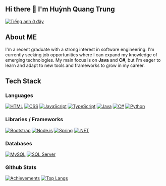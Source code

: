 ## Hi there 👋 I'm Huỳnh Quang Trung

[![Tiếng anh ở đây](https://img.shields.io/badge/Vietnamese_here!-bcdfff?style=for-the-badge&stype=for-the-badge&logoSize=40&label=Tiếng+việt+ở+đây!&labelColor=3178C6)](./README.md)

## About ME

I'm a recent graduate with a strong interest in software engineering. I'm currently seeking job opportunities where I can expand my knowledge of emerging technologies. My main focus is on **Java** and **C#**, but I'm eager to learn and adapt to new tools and frameworks to grow in my career.

## Tech Stack

### Languages

[![HTML](https://img.shields.io/badge/HTML5-E34F26?style=for-the-badge&logo=html5&logoColor=white)](https://developer.mozilla.org/en-US/docs/Web/HTML)
[![CSS](https://img.shields.io/badge/CSS3-1572B6?style=for-the-badge&logo=css3&logoColor=white)](https://developer.mozilla.org/en-US/docs/Web/CSS)
[![JavaScript](https://img.shields.io/badge/JavaScript-F7DF1E?style=for-the-badge&logo=javascript&logoColor=black)](https://developer.mozilla.org/en-US/docs/Web/JavaScript)
[![TypeScript](https://img.shields.io/badge/TypeScript-3178C6?style=for-the-badge&logo=typescript&logoColor=white)](https://www.typescriptlang.org/)
[![Java](https://img.shields.io/badge/Java-ED8B00?style=for-the-badge&logo=openjdk&logoColor=white)](https://www.java.com/)
[![C#](https://img.shields.io/badge/C%23-512BD4?style=for-the-badge&logo=c-sharp&logoColor=white)](https://learn.microsoft.com/en-us/dotnet/csharp/)
[![Python](https://img.shields.io/badge/Python-3776AB?style=for-the-badge&logo=python&logoColor=white)](https://www.python.org/)

### Libraries / Frameworks

[![Bootstrap](https://img.shields.io/badge/Bootstrap-7952B3?style=for-the-badge&logo=bootstrap&logoColor=white&logoSize=40)](https://getbootstrap.com/)
[![Node.js](https://img.shields.io/badge/Node.js-339933?style=for-the-badge&logo=nodedotjs&logoColor=white&logoSize=40)](https://nodejs.org)
[![Spring](https://img.shields.io/badge/Spring-6DB33F?style=for-the-badge&logo=spring&logoColor=white&logoSize=40)](https://spring.io/)
[![.NET](https://img.shields.io/badge/.NET-512BD4?style=for-the-badge&logo=dotnet&logoColor=white&logoSize=40)](https://dotnet.microsoft.com/)

### Databases

[![MySQL](https://img.shields.io/badge/MySQL-4479A1?style=for-the-badge&logo=mysql&logoColor=white&logoSize=40)](https://www.mysql.com/)
[![SQL Server](https://img.shields.io/badge/Microsoft_SQL_Server-CC2927?style=for-the-badge&logo=microsoft-sql-server&logoColor=white)](https://www.microsoft.com/en-us/sql-server)

### Github Stats

[![Achievements](https://github-readme-stats.vercel.app/api?username=hqtrung01Yuk&show_icons=github&theme=tokyonight&rank_icon=github&line_height=20)](https://github.com/hqtrung01Yuk)
[![Top Langs](https://github-readme-stats.vercel.app/api/top-langs/?username=hqtrung01Yuk&theme=tokyonight&layout=compact&langs_count=6&exclude=html,css&border_color=2e4058)](https://github.com/hqtrung01Yuk)
